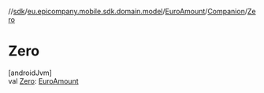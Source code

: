 //[sdk](../../../../index.md)/[eu.epicompany.mobile.sdk.domain.model](../../index.md)/[EuroAmount](../index.md)/[Companion](index.md)/[Zero](-zero.md)

# Zero

[androidJvm]\
val [Zero](-zero.md): [EuroAmount](../index.md)
